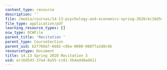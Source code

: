 ```yaml
---
content_type: resource
description: ''
file: /media/courses/14-13-psychology-and-economics-spring-2020/ec16d54337a48a55cc815b4ad48ad411_MIT14_13s20_rec3.pdf
file_type: application/pdf
learning_resource_types: []
ocw_type: OCWFile
parent_title: 'Recitation '
parent_type: CourseSection
parent_uid: b2f760a7-6602-c9ba-0080-008ffa2d8c4b
resourcetype: Document
title: 14.13 Spring 2020 Recitation 3
uid: ec16d543-37a4-8a55-cc81-5b4ad48ad411
---
```

